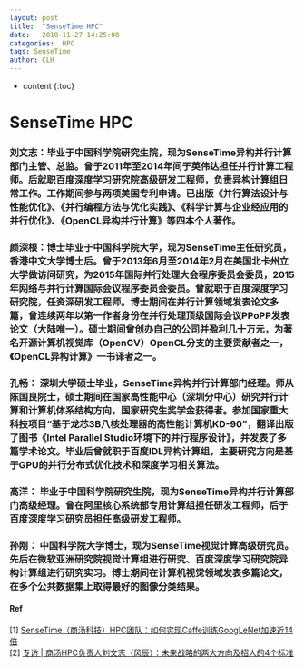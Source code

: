 ```yaml
---
layout: post
title:  "SenseTime HPC"
date:   2018-11-27 14:25:00
categories:  HPC
tags: SenseTime
author: CLH
---
```


* content
{:toc}

# SenseTime HPC #
### 刘文志：毕业于中国科学院研究生院，现为SenseTime异构并行计算部门主管、总监。曾于2011年至2014年间于英伟达担任并行计算工程师。后就职百度深度学习研究院高级研发工程师，负责异构计算组日常工作。工作期间参与两项美国专利申请。已出版《并行算法设计与性能优化》、《并行编程方法与优化实践》、《科学计算与企业经应用的并行优化》、《OpenCL异构并行计算》等四本个人著作。 ###

### 颜深根：博士毕业于中国科学院大学，现为SenseTime主任研究员，香港中文大学博士后。曾于2013年6月至2014年2月在美国北卡州立大学做访问研究，为2015年国际并行处理大会程序委员会委员，2015年网络与并行计算国际会议程序委员会委员。曾就职于百度深度学习研究院，任资深研发工程师。博士期间在并行计算领域发表论文多篇，曾连续两年以第一作者身份在并行处理顶级国际会议PPoPP发表论文（大陆唯一）。硕士期间曾创办自己的公司并盈利几十万元，为著名开源计算机视觉库（OpenCV）OpenCL分支的主要贡献者之一，《OpenCL异构计算》一书译者之一。 ###

### 孔畅： 深圳大学硕士毕业，SenseTime异构并行计算部门经理。师从陈国良院士，硕士期间在国家高性能中心（深圳分中心）研究并行计算和计算机体系结构方向，国家研究生奖学金获得者。参加国家重大科技项目“基于龙芯3B八核处理器的高性能计算机KD-90”，翻译出版了图书《Intel Parallel Studio环境下的并行程序设计》，并发表了多篇学术论文。毕业后曾就职于百度IDL异构计算组，主要研究方向是基于GPU的并行分布式优化技术和深度学习相关算法。 ###

### 高洋： 毕业于中国科学院研究生院，现为SenseTime异构并行计算部门高级经理。曾在阿里核心系统部专用计算组担任研发工程师，后于百度深度学习研究员担任高级研发工程师。 ###

### 孙刚： 中国科学院大学博士，现为SenseTime视觉计算高级研究员。先后在微软亚洲研究院视觉计算组进行研究、百度深度学习研究院异构计算组进行研究实习。博士期间在计算机视觉领域发表多篇论文，在多个公共数据集上取得最好的图像分类结果。 ###

#### Ref ####
[1] [SenseTime（商汤科技）HPC团队：如何实现Caffe训练GoogLeNet加速近14倍](https://blog.csdn.net/happytofly/article/details/80121573)    
[2] [专访 | 商汤HPC负责人刘文志（风辰）：未来战略的两大方向及招人的4个标准](https://blog.csdn.net/dQCFKyQDXYm3F8rB0/article/details/78141296)     
 
       